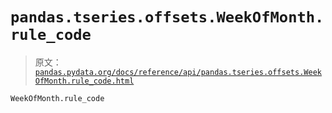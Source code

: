 # `pandas.tseries.offsets.WeekOfMonth.rule_code`

> 原文：[`pandas.pydata.org/docs/reference/api/pandas.tseries.offsets.WeekOfMonth.rule_code.html`](https://pandas.pydata.org/docs/reference/api/pandas.tseries.offsets.WeekOfMonth.rule_code.html)

```py
WeekOfMonth.rule_code
```
